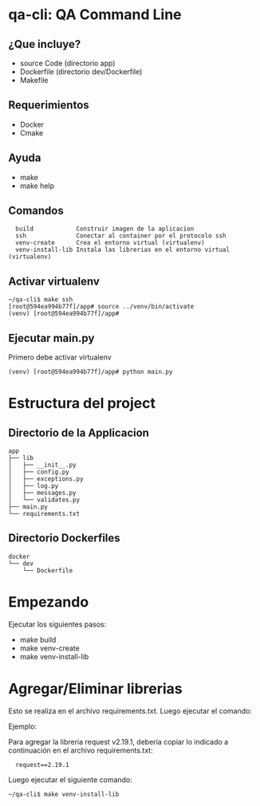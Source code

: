 qa-cli: QA Command Line
=======================

¿Que incluye?
--------------
* source Code (directorio app)
* Dockerfile (directorio dev/Dockerfile)
* Makefile

Requerimientos
--------------
* Docker
* Cmake

Ayuda
-----
* make
* make help

Comandos
--------
```console
  build            Construir imagen de la aplicacion
  ssh              Conectar al container por el protocolo ssh
  venv-create      Crea el entorno virtual (virtualenv)
  venv-install-lib Instala las librerias en el entorno virtual (virtualenv)
```

Activar virtualenv
------------------
```console
~/qa-cli$ make ssh
[root@594ea994b77f]/app# source ../venv/bin/activate
(venv) [root@594ea994b77f]/app#
```

Ejecutar main.py
----------------
Primero debe activar virtualenv

```console
(venv) [root@594ea994b77f]/app# python main.py
```

Estructura del project
======================

Directorio de la Applicacion
-----------------------------
```console
app
├── lib
│   ├── __init__.py
│   ├── config.py
│   ├── exceptions.py
│   ├── log.py
│   ├── messages.py
│   └── validates.py
├── main.py
└── requirements.txt
```

Directorio Dockerfiles
----------------------
```console
docker
└── dev
    └── Dockerfile
```

Empezando
=========
Ejecutar los siguientes pasos:
* make build
* make venv-create
* make venv-install-lib

Agregar/Eliminar librerias
==========================
Esto se realiza en el archivo requirements.txt. Luego ejecutar el comando:

Ejemplo:

Para agregar la libreria request v2.19.1, debería copiar lo indicado a continuación en el archivo requirements.txt:

```console
  request==2.19.1
```

Luego ejecutar el siguiente comando:

```console
~/qa-cli$ make venv-install-lib
```
